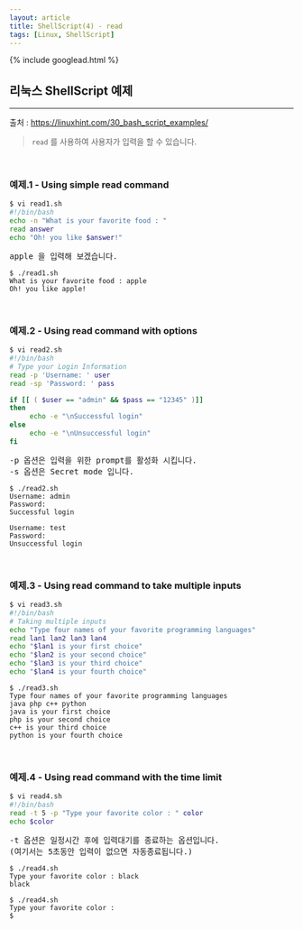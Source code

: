 ```yaml
---
layout: article
title: ShellScript(4) - read
tags: [Linux, ShellScript]
---
```


{% include googlead.html %}

## 리눅스 ShellScript 예제
---

출처 : <https://linuxhint.com/30_bash_script_examples/>

> `read` 를 사용하여 사용자가 입력을 할 수 있습니다.


<br>

### 예제.1 - Using simple read command

``` bash
$ vi read1.sh
#!/bin/bash
echo -n "What is your favorite food : "
read answer
echo "Oh! you like $answer!"
```
<pre>apple 을 입력해 보겠습니다.</pre>
```
$ ./read1.sh
What is your favorite food : apple
Oh! you like apple!
```

<br>

### 예제.2 - Using read command with options

``` bash
$ vi read2.sh
#!/bin/bash
# Type your Login Information
read -p 'Username: ' user
read -sp 'Password: ' pass

if [[ ( $user == "admin" && $pass == "12345" )]]
then
     echo -e "\nSuccessful login"
else
     echo -e "\nUnsuccessful login"
fi
```
<pre>-p 옵션은 입력을 위한 prompt를 활성화 시킵니다.
-s 옵션은 Secret mode 입니다.</pre>
```
$ ./read2.sh
Username: admin
Password:
Successful login
```
```
Username: test
Password:
Unsuccessful login
```

<br>

### 예제.3 - Using read command to take multiple inputs

``` bash
$ vi read3.sh
#!/bin/bash
# Taking multiple inputs
echo "Type four names of your favorite programming languages"
read lan1 lan2 lan3 lan4
echo "$lan1 is your first choice"
echo "$lan2 is your second choice"
echo "$lan3 is your third choice"
echo "$lan4 is your fourth choice"
```

```
$ ./read3.sh
Type four names of your favorite programming languages
java php c++ python
java is your first choice
php is your second choice
c++ is your third choice
python is your fourth choice
```

<br>

### 예제.4 - Using read command with the time limit

``` bash
$ vi read4.sh
#!/bin/bash
read -t 5 -p "Type your favorite color : " color
echo $color
```

<pre>-t 옵션은 일정시간 후에 입력대기를 종료하는 옵션입니다.
(여기서는 5초동안 입력이 없으면 자동종료됩니다.)</pre>
```
$ ./read4.sh
Type your favorite color : black
black
```
```
$ ./read4.sh
Type your favorite color :
$
```
